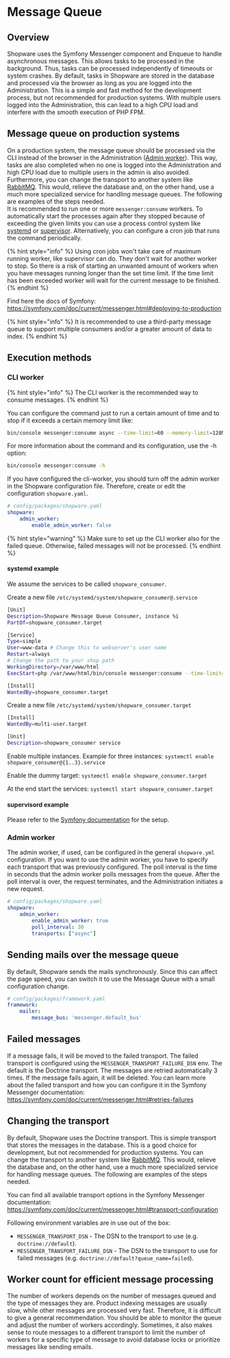 # Message Queue

## Overview

Shopware uses the Symfony Messenger component and Enqueue to handle asynchronous messages. This allows tasks to be processed in the background. Thus, tasks can be processed independently of timeouts or system crashes. By default, tasks in Shopware are stored in the database and processed via the browser as long as you are logged into the Administration. This is a simple and fast method for the development process, but not recommended for production systems. With multiple users logged into the Administration, this can lead to a high CPU load and interfere with the smooth execution of PHP FPM.

## Message queue on production systems

On a production system, the message queue should be processed via the CLI instead of the browser in the Administration ([Admin worker](#admin-worker)). This way, tasks are also completed when no one is logged into the Administration and high CPU load due to multiple users in the admin is also avoided. Furthermore, you can change the transport to another system like [RabbitMQ](https://www.rabbitmq.com/). This would, relieve the database and, on the other hand, use a much more specialized service for handling message queues. The following are examples of the steps needed.  
It is recommended to run one or more `messenger:consume` workers. To automatically start the processes again after they stopped because of exceeding the given limits you can use a process control system like [systemd](https://www.freedesktop.org/wiki/Software/systemd/) or [supervisor](http://supervisord.org/running.html).
Alternatively, you can configure a cron job that runs the command periodically.

{% hint style="info" %}
Using cron jobs won't take care of maximum running worker, like supervisor can do. They don't wait for another worker to stop. So there is a risk of starting an unwanted amount of workers when you have messages running longer than the set time limit. If the time limit has been exceeded worker will wait for the current message to be finished.
{% endhint %}

Find here the docs of Symfony: <https://symfony.com/doc/current/messenger.html#deploying-to-production>  

{% hint style="info" %}
It is recommended to use a third-party message queue to support multiple consumers and/or a greater amount of data to index.
{% endhint %}

## Execution methods

### CLI worker

{% hint style="info" %}
The CLI worker is the recommended way to consume messages.
{% endhint %}

You can configure the command just to run a certain amount of time and to stop if it exceeds a certain memory limit like:

```bash
bin/console messenger:consume async --time-limit=60 --memory-limit=128M
```

For more information about the command and its configuration, use the -h option:

```bash
bin/console messenger:consume -h
```

If you have configured the cli-worker, you should turn off the admin worker in the Shopware configuration file. Therefore, create or edit the configuration `shopware.yaml`.

```yaml
# config/packages/shopware.yaml
shopware:
    admin_worker:
        enable_admin_worker: false
```

{% hint style="warning" %}
Make sure to set up the CLI worker also for the failed queue. Otherwise, failed messages will not be processed.
{% endhint %}

#### systemd example

We assume the services to be called `shopware_consumer`.

Create a new file `/etc/systemd/system/shopware_consumer@.service`

```bash
[Unit]
Description=Shopware Message Queue Consumer, instance %i
PartOf=shopware_consumer.target

[Service]
Type=simple
User=www-data # Change this to webserver's user name
Restart=always
# Change the path to your shop path
WorkingDirectory=/var/www/html
ExecStart=php /var/www/html/bin/console messenger:consume --time-limit=60 --memory-limit=512M async

[Install]
WantedBy=shopware_consumer.target
```

Create a new file `/etc/systemd/system/shopware_consumer.target`

```bash
[Install]
WantedBy=multi-user.target

[Unit]
Description=shopware_consumer service
```

Enable multiple instances. Example for three instances:
`systemctl enable shopware_consumer@{1..3}.service`

Enable the dummy target:
`systemctl enable shopware_consumer.target`

At the end start the services:
`systemctl start shopware_consumer.target`

#### supervisord example

Please refer to the [Symfony documentation](https://symfony.com/doc/current/messenger.html#supervisor-configuration) for the setup.

### Admin worker

The admin worker, if used, can be configured in the general `shopware.yml` configuration. If you want to use the admin worker, you have to specify each transport that was previously configured. The poll interval is the time in seconds that the admin worker polls messages from the queue. After the poll interval is over, the request terminates, and the Administration initiates a new request.

```yaml
# config/packages/shopware.yaml
shopware:
    admin_worker:
        enable_admin_worker: true
        poll_interval: 30
        transports: ["async"]
```

## Sending mails over the message queue

By default, Shopware sends the mails synchronously. Since this can affect the page speed, you can switch it to use the Message Queue with a small configuration change.

```yaml
# config/packages/framework.yaml
framework:
    mailer:
        message_bus: 'messenger.default_bus'
```

## Failed messages

If a message fails, it will be moved to the failed transport. The failed transport is configured using the `MESSENGER_TRANSPORT_FAILURE_DSN` env. The default is the Doctrine transport. The messages are retried automatically 3 times. If the message fails again, it will be deleted. You can learn more about the failed transport and how you can configure it in the Symfony Messenger documentation: <https://symfony.com/doc/current/messenger.html#retries-failures>

## Changing the transport

By default, Shopware uses the Doctrine transport. This is simple transport that stores the messages in the database. This is a good choice for development, but not recommended for production systems. You can change the transport to another system like [RabbitMQ](https://www.rabbitmq.com/). This would, relieve the database and, on the other hand, use a much more specialized service for handling message queues. The following are examples of the steps needed.

You can find all available transport options in the Symfony Messenger documentation: <https://symfony.com/doc/current/messenger.html#transport-configuration>

Following environment variables are in use out of the box:

* `MESSENGER_TRANSPORT_DSN` - The DSN to the transport to use (e.g. `doctrine://default`).
* `MESSENGER_TRANSPORT_FAILURE_DSN` - The DSN to the transport to use for failed messages (e.g. `doctrine://default?queue_name=failed`).

## Worker count for efficient message processing

The number of workers depends on the number of messages queued and the type of messages they are. Product indexing messages are usually slow, while other messages are processed very fast. Therefore, it is difficult to give a general recommendation. You should be able to monitor the queue and adjust the number of workers accordingly.
Sometimes, it also makes sense to route messages to a different transport to limit the number of workers for a specific type of message to avoid database locks or prioritize messages like sending emails.

